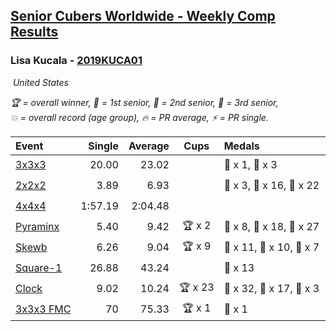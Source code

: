 <style>table {white-space: nowrap;}</style>
<link rel="stylesheet" type="text/css" href="/scw-comp/css/flags.css" />

## [Senior Cubers Worldwide - Weekly Comp Results](/scw-comp/results/)
### Lisa Kucala - [2019KUCA01](https://www.worldcubeassociation.org/persons/2019KUCA01)

<i class="flag flag-US" />&nbsp;United States

<span style="white-space: nowrap;">🏆 = overall winner</span>, <span style="white-space: nowrap;">🥇 = 1st senior</span>, <span style="white-space: nowrap;">🥈 = 2nd senior</span>, <span style="white-space: nowrap;">🥉 = 3rd senior</span>, <span style="white-space: nowrap;">💥 = overall record (age group)</span>, <span style="white-space: nowrap;">🔥 = PR average</span>, <span style="white-space: nowrap;">⚡ = PR single</span>.

| Event | Single | Average | Cups | Medals | Achievements|
| :-- | --: | --: | :--: | :-- | :-- |
| [3x3x3](333.md) | 20.00 | 23.02 |  | 🥈 x 1, 🥉 x 3 | 🔥 x 7, ⚡ x 9 |
| [2x2x2](222.md) | 3.89 | 6.93 |  | 🥇 x 3, 🥈 x 16, 🥉 x 22 | 💥 x 1, 🔥 x 6, ⚡ x 6 |
| [4x4x4](444.md) | 1:57.19 | 2:04.48 |  |  | 🔥 x 4, ⚡ x 7 |
| [Pyraminx](pyram.md) | 5.40 | 9.42 | 🏆 x 2 | 🥇 x 8, 🥈 x 18, 🥉 x 27 | 🔥 x 9, ⚡ x 8 |
| [Skewb](skewb.md) | 6.26 | 9.04 | 🏆 x 9 | 🥇 x 11, 🥈 x 10, 🥉 x 7 | 💥 x 11, 🔥 x 11, ⚡ x 7 |
| [Square-1](sq1.md) | 26.88 | 43.24 |  | 🥉 x 13 | 🔥 x 3, ⚡ x 3 |
| [Clock](clock.md) | 9.02 | 10.24 | 🏆 x 23 | 🥇 x 32, 🥈 x 17, 🥉 x 3 | 💥 x 31, 🔥 x 20, ⚡ x 23 |
| [3x3x3 FMC](333fm.md) | 70 | 75.33 | 🏆 x 1 | 🥇 x 1 | 🔥 x 1, ⚡ x 1 |

<!-- Global site tag (gtag.js) - Google Analytics -->
<script async src="https://www.googletagmanager.com/gtag/js?id=UA-86348435-3"></script>
<script>window.dataLayer = window.dataLayer || []; function gtag() {dataLayer.push(arguments);} gtag('js', new Date()); gtag('config', 'UA-86348435-3');</script>
